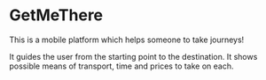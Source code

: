 # GetMeThere

This is a mobile platform which helps someone to take journeys!

It guides the user from the starting point to the destination. It shows possible means of transport, time and prices to take on each.
